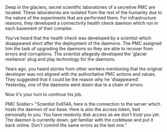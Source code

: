 Deep in the glaciers, secret scientific laboratories of a secretive PMC are located. These laboratories are isolated from the rest of the humanity due to the nature of the experiments that are performed there. For infrastructure reasons, they developed a connectivity health check daemon which run in each basement of their complex.

You've heard that the health check was developed by a scientist which disappeared short after the deployment of the daemons. The PMC assigned him the task of upgrading the daemons so they are able to recover from errors and corruptions. The scientist allegedly developed the 'glacier resilience' plug and play technology for the daemons.

Years ago, you heard stories from other workers mentioning that the original developer was not aligned with the authoritative PMC actions and values. They suggested that it could be the reason why he 'disappeared'. Yesterday, one of the daemons went down due to a chain of errors.

Now it's your turn to continue his job.

PMC Soldier> "Scientist 0x814A, here is the connection to the server which hosts the daemon of our base. Here is also the access token, tied personally to you. You have readonly disk access as we don't trust you yet. The daemon is currently down, get familiar with the codebase and put it back online. Don't commit the same errors as the last one."
